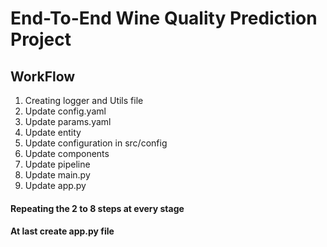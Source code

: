 # End-To-End Wine Quality Prediction Project


## **WorkFlow**
1. Creating logger and Utils file
2. Update config.yaml
3. Update params.yaml
4. Update entity
5. Update configuration in src/config
6. Update components
7. Update pipeline
8. Update main.py
9. Update app.py

#### **Repeating the 2 to 8 steps at every stage**
#### **At last create app.py file**